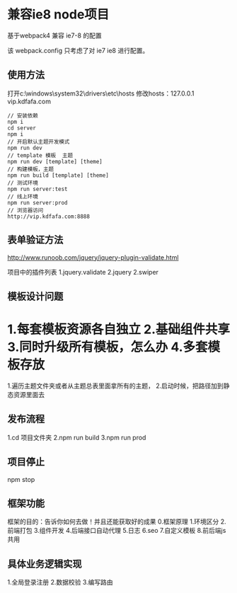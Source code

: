 # 兼容ie8 node项目

基于webpack4 兼容 ie7-8 的配置

该 webpack.config 只考虑了对 ie7 ie8 进行配置。

## 使用方法
打开c:\windows\system32\drivers\etc\hosts
修改hosts：127.0.0.1 vip.kdfafa.com

```
// 安装依赖
npm i
cd server
npm i
// 开启默认主题开发模式
npm run dev
// template 模板  主题
npm run dev [template] [theme]
// 构建模板，主题
npm run build [template] [theme]
// 测试环境
npm run server:test
// 线上环境
npm run server:prod
// 浏览器访问
http://vip.kdfafa.com:8888

```
## 表单验证方法
http://www.runoob.com/jquery/jquery-plugin-validate.html

项目中的插件列表
1.jquery.validate
2.jquery
2.swiper
## 模板设计问题
1.每套模板资源各自独立
2.基础组件共享
3.同时升级所有模板，怎么办
4.多套模板存放
=======================
1.遍历主题文件夹或者从主题总表里面拿所有的主题，
2.启动时候，把路径加到静态资源里面去
## 发布流程
1.cd 项目文件夹
2.npm run build
3.npm run prod
## 项目停止
npm stop
## 框架功能
框架的目的：告诉你如何去做！并且还能获取好的成果
0.框架原理
1.环境区分
2.前端打包
3.组件开发
4.后端接口自动代理
5.日志
6.seo
7.自定义模板
8.前后端js共用
## 具体业务逻辑实现
1.全局登录注册
2.数据校验
3.编写路由

## 